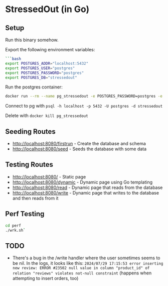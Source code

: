 # StressedOut (in Go)

## Setup

Run this binary somehow.

Export the following environment variables:

```bash
```bash
export POSTGRES_ADDR="localhost:5432"
export POSTGRES_USER="postgres"
export POSTGRES_PASSWORD="postgres"
export POSTGRES_DB="stressedout"
```

Run the postgres container:

```bash
docker run --rm --name pg_stressedout -e POSTGRES_PASSWORD=postgres -e POSTGRES_DB=stressedout -d -p 5432:5432 postgres
```

Connect to pg with `psql -h localhost -p 5432 -U postgres -d stressedout`

Delete with `docker kill pg_stressedout`

## Seeding Routes

- <http://localhost:8080/firstrun> - Create the database and schema
- <http://localhost:8080/seed> - Seeds the database with some data

## Testing Routes

- <http://localhost:8080/> - Static page
- <http://localhost:8080/dynamic> - Dynamic page using Go templating
- <http://localhost:8080/read> - Dynamic page that reads from the database
- <http://localhost:8080/write> - Dynamic page that writes to the database and then reads from it

## Perf Testing

```bash
cd perf
./wrk.sh`
```

## TODO

- There's a bug in the /write handler where the user sometimes seems to be nil. In the logs, it looks like this: `2024/07/29 17:15:53 error inserting new review: ERROR #23502 null value in column "product_id" of relation "reviews" violates not-null constraint` (happens when attempting to insert orders, too)
